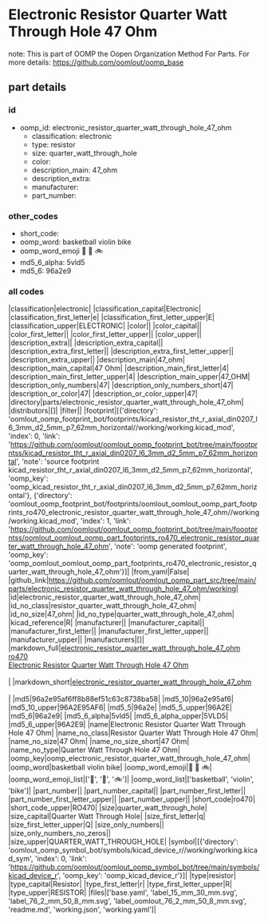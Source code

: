 # Electronic Resistor Quarter Watt Through Hole 47 Ohm  

note: This is part of OOMP the Oopen Organization Method For Parts. For more details: https://github.com/oomlout/oomp_base

##  part details





### id
* oomp_id: electronic_resistor_quarter_watt_through_hole_47_ohm
  * classification: electronic
  * type: resistor
  * size: quarter_watt_through_hole
  * color: 
  * description_main: 47_ohm
  * description_extra: 
  * manufacturer: 
  * part_number: 

### other_codes
* short_code: 
* oomp_word: basketball violin bike
* oomp_word_emoji :basketball: :violin: :bike:
* md5_6_alpha: 5vld5
* md5_6: 96a2e9

### all codes 
|classification|electronic|
|classification_capital|Electronic|
|classification_first_letter|e|
|classification_first_letter_upper|E|
|classification_upper|ELECTRONIC|
|color||
|color_capital||
|color_first_letter||
|color_first_letter_upper||
|color_upper||
|description_extra||
|description_extra_capital||
|description_extra_first_letter||
|description_extra_first_letter_upper||
|description_extra_upper||
|description_main|47_ohm|
|description_main_capital|47 Ohm|
|description_main_first_letter|4|
|description_main_first_letter_upper|4|
|description_main_upper|47_OHM|
|description_only_numbers|47|
|description_only_numbers_short|47|
|description_or_color|47|
|description_or_color_upper|47|
|directory|parts/electronic_resistor_quarter_watt_through_hole_47_ohm|
|distributors|[]|
|filter||
|footprint|[{'directory': 'oomlout_oomp_footprint_bot/footprints/kicad_resistor_tht_r_axial_din0207_l6_3mm_d2_5mm_p7_62mm_horizontal//working/working.kicad_mod', 'index': 0, 'link': 'https://github.com/oomlout/oomlout_oomp_footprint_bot/tree/main/foootprntss/kicad_resistor_tht_r_axial_din0207_l6_3mm_d2_5mm_p7_62mm_horizontal', 'note': 'source footprint kicad_resistor_tht_r_axial_din0207_l6_3mm_d2_5mm_p7_62mm_horizontal', 'oomp_key': 'oomp_kicad_resistor_tht_r_axial_din0207_l6_3mm_d2_5mm_p7_62mm_horizontal'}, {'directory': 'oomlout_oomp_footprint_bot/footprints/oomlout_oomlout_oomp_part_footprints_ro470_electronic_resistor_quarter_watt_through_hole_47_ohm//working/working.kicad_mod', 'index': 1, 'link': 'https://github.com/oomlout/oomlout_oomp_footprint_bot/tree/main/foootprntss/oomlout_oomlout_oomp_part_footprints_ro470_electronic_resistor_quarter_watt_through_hole_47_ohm', 'note': 'oomp generated footprint', 'oomp_key': 'oomp_oomlout_oomlout_oomp_part_footprints_ro470_electronic_resistor_quarter_watt_through_hole_47_ohm'}]|
|from_yaml|False|
|github_link|https://github.com/oomlout/oomlout_oomp_part_src/tree/main/parts/electronic_resistor_quarter_watt_through_hole_47_ohm/working|
|id|electronic_resistor_quarter_watt_through_hole_47_ohm|
|id_no_class|resistor_quarter_watt_through_hole_47_ohm|
|id_no_size|47_ohm|
|id_no_type|quarter_watt_through_hole_47_ohm|
|kicad_reference|R|
|manufacturer||
|manufacturer_capital||
|manufacturer_first_letter||
|manufacturer_first_letter_upper||
|manufacturer_upper||
|manufacturers|[]|
|markdown_full|[electronic_resistor_quarter_watt_through_hole_47_ohm](https://github.com/oomlout/oomlout_oomp_part_src/tree/main/parts/electronic_resistor_quarter_watt_through_hole_47_ohm/working)<br>[ro470](https://github.com/oomlout/oomlout_oomp_part_src/tree/main/parts/electronic_resistor_quarter_watt_through_hole_47_ohm/working)<br>[Electronic Resistor Quarter Watt Through Hole 47 Ohm](https://github.com/oomlout/oomlout_oomp_part_src/tree/main/parts/electronic_resistor_quarter_watt_through_hole_47_ohm/working)<br><br>|
|markdown_short|[electronic_resistor_quarter_watt_through_hole_47_ohm](https://github.com/oomlout/oomlout_oomp_part_src/tree/main/parts/electronic_resistor_quarter_watt_through_hole_47_ohm/working)<br><br>|
|md5|96a2e95af6ff8b88ef51c63c8738ba58|
|md5_10|96a2e95af6|
|md5_10_upper|96A2E95AF6|
|md5_5|96a2e|
|md5_5_upper|96A2E|
|md5_6|96a2e9|
|md5_6_alpha|5vld5|
|md5_6_alpha_upper|5VLD5|
|md5_6_upper|96A2E9|
|name|Electronic Resistor Quarter Watt Through Hole 47 Ohm|
|name_no_class|Resistor Quarter Watt Through Hole 47 Ohm|
|name_no_size|47 Ohm|
|name_no_size_short|47 Ohm|
|name_no_type|Quarter Watt Through Hole 47 Ohm|
|oomp_key|oomp_electronic_resistor_quarter_watt_through_hole_47_ohm|
|oomp_word|basketball violin bike|
|oomp_word_emoji|:basketball: :violin: :bike:|
|oomp_word_emoji_list|[':basketball:', ':violin:', ':bike:']|
|oomp_word_list|['basketball', 'violin', 'bike']|
|part_number||
|part_number_capital||
|part_number_first_letter||
|part_number_first_letter_upper||
|part_number_upper||
|short_code|ro470|
|short_code_upper|RO470|
|size|quarter_watt_through_hole|
|size_capital|Quarter Watt Through Hole|
|size_first_letter|q|
|size_first_letter_upper|Q|
|size_only_numbers||
|size_only_numbers_no_zeros||
|size_upper|QUARTER_WATT_THROUGH_HOLE|
|symbol|[{'directory': 'oomlout_oomp_symbol_bot/symbols/kicad_device_r//working/working.kicad_sym', 'index': 0, 'link': 'https://github.com/oomlout/oomlout_oomp_symbol_bot/tree/main/symbols/kicad_device_r', 'oomp_key': 'oomp_kicad_device_r'}]|
|type|resistor|
|type_capital|Resistor|
|type_first_letter|r|
|type_first_letter_upper|R|
|type_upper|RESISTOR|
|files|['base.yaml', 'label_15_mm_30_mm.svg', 'label_76_2_mm_50_8_mm.svg', 'label_oomlout_76_2_mm_50_8_mm.svg', 'readme.md', 'working.json', 'working.yaml']|
